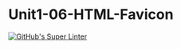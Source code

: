 # Unit1-06-HTML-Favicon
[![GitHub's Super Linter](https://github.com/ICS2O-Programming-SophieS/Unit1-06-HTML-Favicon/workflows/GitHub's%20Super%20Linter/badge.svg)](https://github.com/ICS2O-Programming-SophieS/Unit1-06-HTML-Favicon/actions)